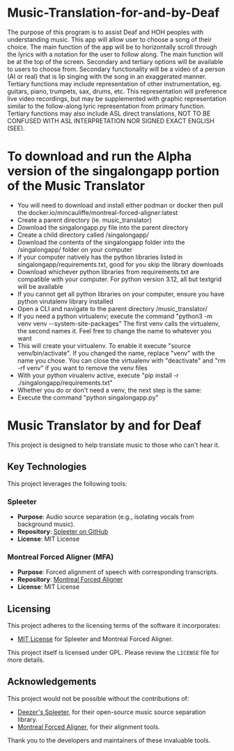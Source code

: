 # Music-Translation-for-and-by-Deaf

The purpose of this program is to assist Deaf and HOH peoples with understanding music. 
This app will allow user to choose a song of their choice.
The main function of the app will be to horizontally scroll through the lyrics with a notation for the user to follow along.
The main function will be at the top of the screen.
Secondary and tertiary options will be available to users to choose from.
Secondary functionality will be a video of a person (AI or real) that is lip singing with the song in an exaggerated manner.
Tertiary functions may include representation of other instrumentation, eg. guitars, piano, trumpets, sax, drums, etc. This representation will preference live video recordings, but may be supplemented with graphic representation similar to the follow-along lyric representation from primary function.
Tertiary functions may also include ASL direct translations, NOT TO BE CONFUSED WITH ASL INTERPRETATION NOR SIGNED EXACT ENGLISH (SEE).

# To download and run the Alpha version of the singalongapp portion of the Music Translator
* You will need to download and install either podman or docker then pull the docker.io/mmcauliffe/montreal-forced-aligner:latest
* Create a parent directory (ie. music_translator)
* Download the singalongapp.py file into the parent directory
* Create a child directory called /singalongapp/
* Download the contents of the singalongapp folder into the /singalongapp/ folder on your computer
* If your computer natively has the python libraries listed in singalongapp/requirements.txt, good for you skip the library downloads
* Download whichever python libraries from requirements.txt are compatible with your computer. For python version 3.12, all but textgrid will be available
* If you cannot get all python libraries on your computer, ensure you have python virutalenv library installed
* Open a CLI and navigate to the parent directory /music_translator/
* If you need a python virtualenv; execute the command "python3 -m venv venv --system-site-packages" The first venv calls the virtualenv, the second names it. Feel free to change the name to whatever you want
* This will create your virtualenv. To enable it execute "source venv/bin/activate". If you changed the name, replace "venv" with the name you chose. You can close the virtualenv with "deactivate" and "rm -rf venv" if you want to remove the venv files
* With your python virualenv active, execute "pip install -r ./singalongapp/requirements.txt"
* Whether you do or don't need a venv, the next step is the same:
* Execute the command "python singalongapp.py"

# Music Translator by and for Deaf

This project is designed to help translate music to those who can't hear it. 

## Key Technologies
This project leverages the following tools:

### Spleeter
- **Purpose**: Audio source separation (e.g., isolating vocals from background music).
- **Repository**: [Spleeter on GitHub](https://github.com/deezer/spleeter)
- **License**: MIT License

### Montreal Forced Aligner (MFA)
- **Purpose**: Forced alignment of speech with corresponding transcripts.
- **Repository**: [Montreal Forced Aligner](https://github.com/MontrealCorpusTools/Montreal-Forced-Aligner)
- **License**: MIT License

## Licensing
This project adheres to the licensing terms of the software it incorporates:
- [MIT License](https://opensource.org/licenses/MIT) for Spleeter and Montreal Forced Aligner.

This project itself is licensed under GPL. Please review the `LICENSE` file for more details.

## Acknowledgements

This project would not be possible without the contributions of:
- [Deezer's Spleeter](https://github.com/deezer/spleeter), for their open-source music source separation library.
- [Montreal Forced Aligner](https://github.com/MontrealCorpusTools/Montreal-Forced-Aligner), for their alignment tools.

Thank you to the developers and maintainers of these invaluable tools.

